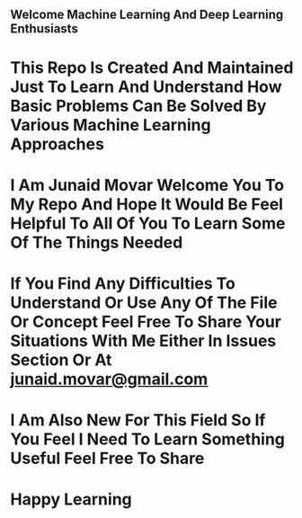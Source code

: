 ## Welcome Machine Learning And Deep Learning Enthusiasts 
# This Repo Is Created And Maintained Just To Learn And Understand How Basic Problems Can Be Solved By Various Machine Learning Approaches
# I Am Junaid Movar Welcome You To My Repo And Hope It Would Be Feel Helpful To All Of You To Learn Some Of The Things Needed 
# If You Find Any Difficulties To Understand Or Use Any Of The File Or Concept Feel Free To Share Your Situations With Me Either In Issues Section Or At junaid.movar@gmail.com
# I Am Also New For This Field So If You Feel I Need To Learn Something Useful Feel Free To Share 
# Happy Learning
